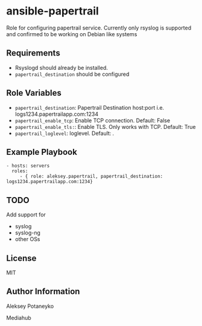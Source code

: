 ansible-papertrail
=========

Role for configuring papertrail service. 
Currently only rsyslog is supported and confirmed to be working on Debian like systems

Requirements
------------

- Rsyslogd should already be installed.
- `papertrail_destination` should be configured

Role Variables
--------------

- `papertrail_destination`: Papertrail Destination host:port i.e. logs1234.papertrailapp.com:1234
- `papertrail_enable_tcp`: Enable TCP connection. Default: False
- `papertrail_enable_tls:`: Enable TLS. Only works with TCP. Default: True
- `papertrail_loglevel`: loglevel. Default: *.*

Example Playbook
----------------

    - hosts: servers
      roles:
         - { role: aleksey.papertrail, papertrail_destination: logs1234.papertrailapp.com:1234}


TODO
-------

Add support for 

- syslog
- syslog-ng
- other OSs



License
-------

MIT

Author Information
------------------

Aleksey Potaneyko

Mediahub